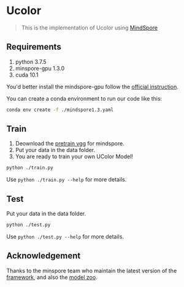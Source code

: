 # Ucolor

> This is the implementation of Ucolor using [MindSpore](https://www.mindspore.cn/)

## Requirements

1. python 3.7.5
2. minspore-gpu 1.3.0
3. cuda 10.1

You'd better install the mindspore-gpu follow the [official instruction](https://www.mindspore.cn/install).

You can create a conda environment to run our code like this:

```bash
conda env create -f ./mindspore1.3.yaml
```

## Train

1. Deownload the [pretrain vgg](https://www.mindspore.cn/resources/hub/details?MindSpore/ascend/v1.2/vgg16_v1.2_imagenet2012) for mindspore.
2. Put your data in the data folder.
3. You are ready to train your own UColor Model!

```bash
python ./train.py
```

Use `python ./train.py --help` for more details.

## Test

Put your data in the data folder.

```bash
python ./test.py
```

Use `python ./test.py --help` for more details.

## Acknowledgement

Thanks to the minspore team who maintain the latest version of the [framework](https://www.mindspore.cn/),
and also the [model zoo](https://gitee.com/mindspore/models).

